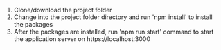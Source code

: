 1. Clone/download the project folder
2. Change into the project folder directory and run 'npm install' to install the packages
3. After the packages are installed, run 'npm run start' command to start the application server on https://localhost:3000
